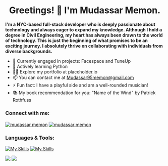 <h1 align="center">Greetings! 👋 I'm Mudassar Memon.</h1>

**I'm a NYC-based full-stack developer who is deeply passionate about technology and always eager to expand my knowledge. Although I hold a degree in Civil Engineering, my heart has always been drawn to the world of technology. This is just the beginning of what promises to be an exciting journey. I absolutely thrive on collaborating with individuals from diverse backgrounds.**

- 🔭 Currently engaged in projects: Facespace and TuneUp
- 🌱 Actively learning Python
- 👨‍💻 Explore my portfolio at placeholder.io
- 📫 You can contact me at Mudassar95memon@gmail.com
- ⚡ Fun fact: I have a playful side and am a well-rounded musician!
- 📚 My book recommendation for you: "Name of the Wind" by Patrick Rothfuss

<h3 align="left">Connect with me:</h3>

<a href="https://linkedin.com/in/mudassarmemon" target="blank"><img align="center" src="https://skillicons.dev/icons?i=linkedin" alt="mudassar memon"/></a>
<a href="https://www.instagram.com/muddymemon/" target="blank"><img align="center" src="https://skillicons.dev/icons?i=instagram" alt="mudassar memon"/></a>

<h3 align="left">Languages & Tools:</h3>

[![My Skills](https://skillicons.dev/icons?i=react,js,express,nodejs,redux,ruby,rails,postgres)](https://skillicons.dev)
[![My Skills](https://skillicons.dev/icons?i=postgres,mongodb,sqlite,css,html,aws,webpack,postman)](https://skillicons.dev)

![](http://github-profile-summary-cards.vercel.app/api/cards/profile-details?username=mudassarmemon&theme=city_lights)
![](http://github-profile-summary-cards.vercel.app/api/cards/most-commit-language?username=mudassarmemon&theme=city_lights)
